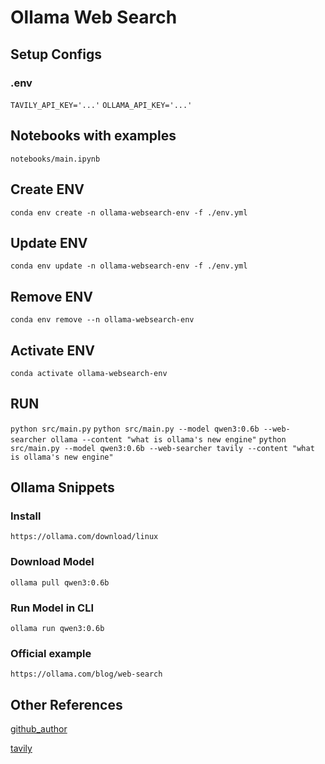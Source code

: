 # Ollama Web Search

## Setup Configs

### .env
``` TAVILY_API_KEY='...' ```
``` OLLAMA_API_KEY='...' ```

## Notebooks with examples

``` notebooks/main.ipynb ```

## Create ENV

``` conda env create -n ollama-websearch-env -f ./env.yml ```

## Update ENV

``` conda env update -n ollama-websearch-env -f ./env.yml ```

## Remove ENV

``` conda env remove --n ollama-websearch-env ```

## Activate ENV

``` conda activate ollama-websearch-env ```

## RUN

``` python src/main.py ```
``` python src/main.py --model qwen3:0.6b --web-searcher ollama --content "what is ollama's new engine" ```
``` python src/main.py --model qwen3:0.6b --web-searcher tavily --content "what is ollama's new engine" ```

## Ollama Snippets

### Install
``` https://ollama.com/download/linux ```

### Download Model
``` ollama pull qwen3:0.6b ```

### Run Model in CLI
``` ollama run qwen3:0.6b ```

### Official example
``` https://ollama.com/blog/web-search ```

## Other References

[github_author](https://github.com/Diegoomal)

[tavily](https://www.tavily.com/)